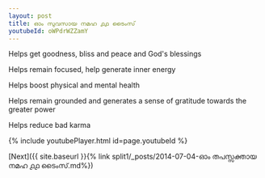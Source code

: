 ```yaml
---
layout: post
title: ഓം സുവസായ നമഹ ൧൧ ടൈംസ്
youtubeId: oWPdrWZZamY
---
```

 
 
Helps get goodness, bliss and peace and God's blessings
 
Helps remain focused, help generate inner energy 
 
Helps boost physical and mental health 
 
Helps remain grounded and generates a sense of gratitude towards the greater power 
 
Helps reduce bad karma
 
 
 
 


{% include youtubePlayer.html id=page.youtubeId %}
 
[Next]({{ site.baseurl }}{% link  split1/_posts/2014-07-04-ഓം തപസ്സക്തായ നമഹ ൧൧ ടൈംസ്.md%})
 
